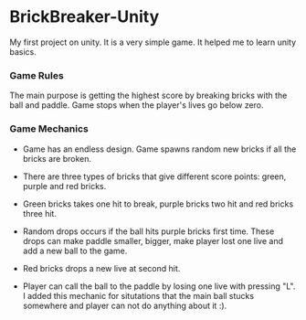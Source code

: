 # BrickBreaker-Unity
My first project on unity. It is a very simple game. It helped me to learn unity basics.


### Game Rules
The main purpose is getting the highest score by breaking bricks with the ball and paddle. 
Game stops when the player's lives go below zero.


### Game Mechanics
- Game has an endless design. Game spawns random new bricks if all the bricks are broken.

- There are three types of bricks that give different score points: green, purple and red bricks.

- Green bricks takes one hit to break, purple bricks two hit and red bricks three hit.

- Random drops occurs if the ball hits purple bricks first time. 
  These drops can make paddle smaller, bigger, make player lost one live and add a new ball to the game.

- Red bricks drops a new live at second hit.

- Player can call the ball to the paddle by losing one live with pressing "L". I added this mechanic for situtations that the main ball stucks somewhere and player can not do anything about it :). 
